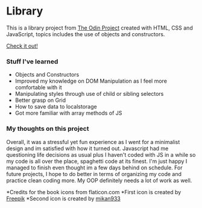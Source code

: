 # Library
This is a library project from [The Odin Project](https://www.theodinproject.com/courses/javascript/lessons/library) created with HTML, CSS and JavaScript, topics includes the use of objects and constructors. 

[Check it out!](https://DenzelGranadoz.github.io/library)

### Stuff I've learned
* Objects and Constructors
* Improved my knowledge on DOM Manipulation as I feel more comfortable with it
* Manipulating styles through use of child or sibling selectors
* Better grasp on Grid
* How to save data to localstorage
* Got more familiar with array methods of JS

### My thoughts on this project
Overall, it was a stressful yet fun experience as I went for a minimalist design and im satisfied with how it turned out. Javascript had me questioning life decisions as usual plus I haven't coded with JS in a while so my code is all over the place, spaghetti code at its finest. I'm just happy I managed to finish even thought im a few days behind on schedule. For future projects, I hope to do better in terms of organizing my code and practice clean coding more. My OOP definitely needs a lot of work as well.

*Credits for the book icons from flaticon.com
*First icon is created by [Freepik](https://www.flaticon.com/free-icons/books)
*Second icon is created by [mikan933](https://www.flaticon.com/free-icons/book)
